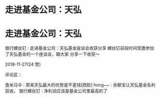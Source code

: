 # 走进基金公司：天弘

# 走进基金公司：天弘

银行螺丝钉 : 走进基金公司：天弘基金座谈会收获分享 螺丝钉前段时间受邀参加了天弘基金的一个座谈会，跟大家 分享一下收获～

2018-11-27(24 赞)

评论区：

食米马伞 : 原来天弘最大的优势是不差钱[捂脸] hong~~ : 余额宝让天弘基金名利双收。 银行螺丝钉 : 净利润应该是基金公司里最高的了